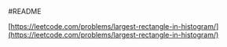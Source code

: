 #README

[https://leetcode.com/problems/largest-rectangle-in-histogram/](https://leetcode.com/problems/largest-rectangle-in-histogram/)
